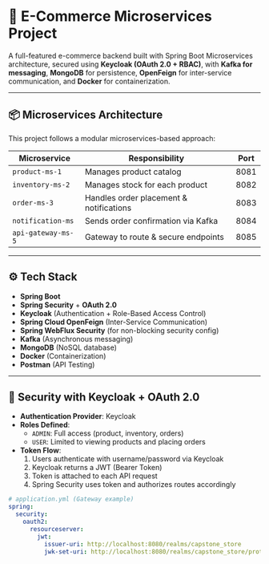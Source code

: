 # 🛒 E-Commerce Microservices Project

A full-featured e-commerce backend built with Spring Boot Microservices architecture, secured using **Keycloak (OAuth 2.0 + RBAC)**, with **Kafka for messaging**, **MongoDB** for persistence, **OpenFeign** for inter-service communication, and **Docker** for containerization.

---

## 📦 Microservices Architecture

This project follows a modular microservices-based approach:

| Microservice       | Responsibility                          | Port  |
|--------------------|------------------------------------------|-------|
| `product-ms-1`     | Manages product catalog                  | 8081  |
| `inventory-ms-2`   | Manages stock for each product           | 8082  |
| `order-ms-3`       | Handles order placement & notifications  | 8083  |
| `notification-ms`  | Sends order confirmation via Kafka       | 8084  |
| `api-gateway-ms-5` | Gateway to route & secure endpoints      | 8085  |

---

## ⚙️ Tech Stack

- **Spring Boot**
- **Spring Security** + **OAuth 2.0**
- **Keycloak** (Authentication + Role-Based Access Control)
- **Spring Cloud OpenFeign** (Inter-Service Communication)
- **Spring WebFlux Security** (for non-blocking security config)
- **Kafka** (Asynchronous messaging)
- **MongoDB** (NoSQL database)
- **Docker** (Containerization)
- **Postman** (API Testing)

---

## 🔐 Security with Keycloak + OAuth 2.0

- **Authentication Provider**: Keycloak
- **Roles Defined**:
  - `ADMIN`: Full access (product, inventory, orders)
  - `USER`: Limited to viewing products and placing orders
- **Token Flow**:
  1. Users authenticate with username/password via Keycloak
  2. Keycloak returns a JWT (Bearer Token)
  3. Token is attached to each API request
  4. Spring Security uses token and authorizes routes accordingly

```yaml
# application.yml (Gateway example)
spring:
  security:
    oauth2:
      resourceserver:
        jwt:
          issuer-uri: http://localhost:8080/realms/capstone_store
          jwk-set-uri: http://localhost:8080/realms/capstone_store/protocol/openid-connect/certs
